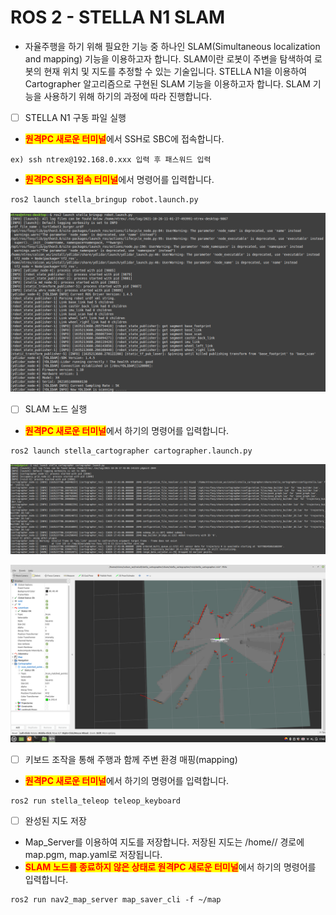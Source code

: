 # ROS 2 - STELLA N1 SLAM

* 자율주행을 하기 위해 필요한 기능 중 하나인 SLAM(Simultaneous localization and mapping) 기능을 이용하고자 합니다. SLAM이란 로봇이 주변을 탐색하여 로봇의 현재 위치 및 지도를 추정할 수 있는 기술입니다. STELLA N1을 이용하여 Cartographer 알고리즘으로 구현된 SLAM 기능을 이용하고자 합니다. SLAM 기능을 사용하기 위해 하기의 과정에 따라 진행합니다.



* [ ] STELLA N1 구동 파일 실행&#x20;

<!---->

* <mark style="color:red;">**원격PC 새로운 터미널**</mark>에서 SSH로 SBC에 접속합니다.

```
ex) ssh ntrex@192.168.0.xxx 입력 후 패스워드 입력
```

* <mark style="color:red;">**원격PC SSH 접속 터미널**</mark>에서 명령어를 입력합니다. &#x20;

```
ros2 launch stella_bringup robot.launch.py
```

![](../../.gitbook/assets/064.png)

* [ ] SLAM 노드 실행

<!---->

* <mark style="color:red;">**원격PC 새로운 터미널**</mark>에서 하기의 명령어를 입력합니다.

```
ros2 launch stella_cartographer cartographer.launch.py
```

![](../../.gitbook/assets/066.png)

![](../../.gitbook/assets/067.png)

* [ ] 키보드 조작을 통해 주행과 함께 주변 환경 매핑(mapping)

<!---->

* <mark style="color:red;">**원격PC 새로운 터미널**</mark>에서 하기의 명령어를 입력합니다.

```
ros2 run stella_teleop teleop_keyboard
```

* [ ] 완성된 지도 저장&#x20;

<!---->

* Map\_Server를 이용하여 지도를 저장합니다. 저장된 지도는 /home// 경로에 map.pgm, map.yaml로 저장됩니다.
* <mark style="color:red;">**SLAM 노드를 종료하지 않은 상태로 원격PC 새로운 터미널**</mark>에서 하기의 명령어를 입력합니다.

```
ros2 run nav2_map_server map_saver_cli -f ~/map
```

